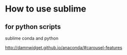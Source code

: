 # How to use sublime

## for python scripts

sublime conda and python

http://damnwidget.github.io/anaconda/#carousel-features
